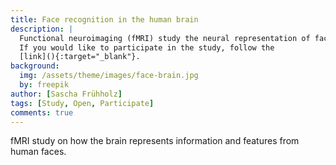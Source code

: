 ```yaml
---
title: Face recognition in the human brain
description: |
  Functional neuroimaging (fMRI) study the neural representation of faces.
  If you would like to participate in the study, follow the
  [link](){:target="_blank"}.
background:
  img: /assets/theme/images/face-brain.jpg
  by: freepik
author: [Sascha Frühholz]
tags: [Study, Open, Participate]
comments: true
---
```


fMRI study on how the brain represents information and features from human faces.
